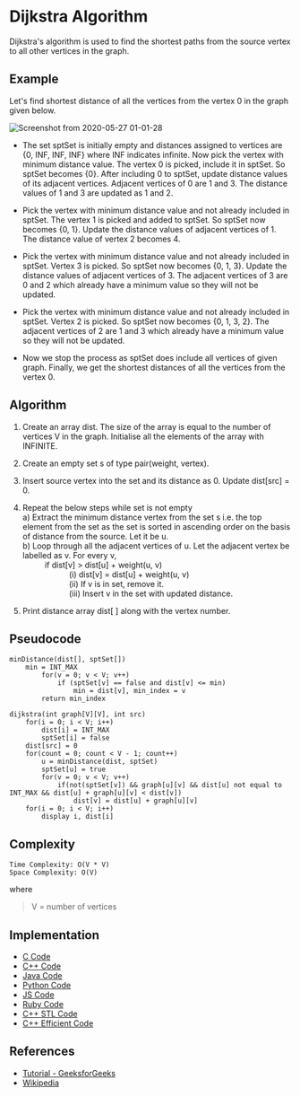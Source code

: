 # Dijkstra Algorithm

Dijkstra's algorithm is used to find the shortest paths from the source vertex to all other vertices in the graph. 

## Example

Let's find shortest distance of all the vertices from the vertex 0 in the graph given below.

![Screenshot from 2020-05-27 01-01-28](https://user-images.githubusercontent.com/43384092/82946882-c0785100-9fbc-11ea-8726-688335180c17.png)

- The set sptSet is initially empty and distances assigned to vertices are {0, INF, INF, INF} where INF indicates infinite. Now pick the vertex with minimum distance value. The vertex 0 is picked, include it in sptSet. So sptSet becomes {0}. After including 0 to sptSet, update distance values of its adjacent vertices. Adjacent vertices of 0 are 1 and 3. The distance values of 1 and 3 are updated as 1 and 2. 

- Pick the vertex with minimum distance value and not already included in sptSet. The vertex 1 is picked and added to sptSet. So sptSet now becomes {0, 1}. Update the distance values of adjacent vertices of 1. The distance value of vertex 2 becomes 4.

- Pick the vertex with minimum distance value and not already included in sptSet. Vertex 3 is picked. So sptSet now becomes {0, 1, 3}. Update the distance values of adjacent vertices of 3. The adjacent vertices of 3 are 0 and 2 which already have a minimum value so they will not be updated.

- Pick the vertex with minimum distance value and not already included in sptSet. Vertex 2 is picked. So sptSet now becomes {0, 1, 3, 2}. The adjacent vertices of 2 are 1 and 3 which already have a minimum value so they will not be updated.

- Now we stop the process as sptSet does include all vertices of given graph. Finally, we get the shortest distances of all the vertices from the vertex 0.

## Algorithm

1) Create an array dist. The size of the array is equal to the number of vertices V in the graph. Initialise all the elements of the array with INFINITE.

2) Create an empty set s of type pair(weight, vertex).

3) Insert source vertex into the set and its distance as 0.
   Update dist[src] = 0.

4) Repeat the below steps while set is not empty<br>
       a) Extract the minimum distance vertex from the set s i.e. the top element from the set as the set is sorted in ascending order on the basis of distance from the source. Let it be u.<br>
       b) Loop through all the adjacent vertices of u. Let the adjacent vertex be labelled as v. For every v,<br>
        &nbsp;&nbsp;&nbsp;&nbsp;&nbsp;&nbsp;&nbsp;&nbsp;&nbsp;&nbsp;if dist[v] > dist[u] + weight(u, v)<br>
        &nbsp;&nbsp;&nbsp;&nbsp;&nbsp;&nbsp;&nbsp;&nbsp;&nbsp;&nbsp; &nbsp;&nbsp;&nbsp;&nbsp;&nbsp;&nbsp;&nbsp;&nbsp;&nbsp;&nbsp;(i)   dist[v] = dist[u] + weight(u, v)<br>
        &nbsp;&nbsp;&nbsp;&nbsp;&nbsp;&nbsp;&nbsp;&nbsp;&nbsp;&nbsp; &nbsp;&nbsp;&nbsp;&nbsp;&nbsp;&nbsp;&nbsp;&nbsp;&nbsp;&nbsp;(ii)  If v is in set, remove it.<br>
        &nbsp;&nbsp;&nbsp;&nbsp;&nbsp;&nbsp;&nbsp;&nbsp;&nbsp;&nbsp; &nbsp;&nbsp;&nbsp;&nbsp;&nbsp;&nbsp;&nbsp;&nbsp;&nbsp;&nbsp;(iii) Insert v in the set with updated distance.<br>

5) Print distance array dist[ ] along with the vertex number.

## Pseudocode
```
minDistance(dist[], sptSet[])
    min = INT_MAX
        for(v = 0; v < V; v++)
            if (sptSet[v] == false and dist[v] <= min) 
                min = dist[v], min_index = v
        return min_index

dijkstra(int graph[V][V], int src)
    for(i = 0; i < V; i++)
        dist[i] = INT_MAX
        sptSet[i] = false
    dist[src] = 0
    for(count = 0; count < V - 1; count++)
        u = minDistance(dist, sptSet)
        sptSet[u] = true
        for(v = 0; v < V; v++)
            if(not(sptSet[v]) && graph[u][v] && dist[u] not equal to INT_MAX && dist[u] + graph[u][v] < dist[v]) 
                dist[v] = dist[u] + graph[u][v]
    for(i = 0; i < V; i++)
        display i, dist[i]
```
## Complexity 

    Time Complexity: O(V * V)
    Space Complexity: O(V)

where
>V = number of vertices<br/>
      
## Implementation
 * [C Code](https://github.com/jainaman224/Algo_Ds_Notes/blob/master/Dijkstra_Algorithm/Dijkstra_Algorithm.c)
 * [C++ Code](https://github.com/jainaman224/Algo_Ds_Notes/blob/master/Dijkstra_Algorithm/Dijkstra_Algorithm.cpp)
 * [Java Code](https://github.com/jainaman224/Algo_Ds_Notes/blob/master/Dijkstra_Algorithm/Dijkstra_Algorithm.java)
 * [Python Code](https://github.com/jainaman224/Algo_Ds_Notes/blob/master/Dijkstra_Algorithm/Dijkstra_Algorithm.py)
 * [JS Code](https://github.com/jainaman224/Algo_Ds_Notes/blob/master/Dijkstra_Algorithm/Dijkstra_Algorithm.js)
 * [Ruby Code](https://github.com/jainaman224/Algo_Ds_Notes/blob/master/Dijkstra_Algorithm/Dijkstra_Algorithm.rb)
 * [C++ STL Code](https://github.com/jainaman224/Algo_Ds_Notes/blob/master/Dijkstra_Algorithm/Dijkstra_Algorithm_STL.cpp)
 * [C++ Efficient Code](https://github.com/jainaman224/Algo_Ds_Notes/blob/master/Dijkstra_Algorithm/Dijkstra_Efficient.cpp)

## References

* [Tutorial - GeeksforGeeks](https://www.geeksforgeeks.org/dijkstras-shortest-path-algorithm-greedy-algo-7/)
* [Wikipedia](https://en.wikipedia.org/wiki/Dijkstra%27s_algorithm)


